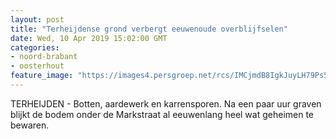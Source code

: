 ```yaml
---
layout: post
title: "Terheijdense grond verbergt eeuwenoude overblijfselen"
date: Wed, 10 Apr 2019 15:02:00 GMT
categories: 
- noord-brabant 
- oosterhout 
feature_image: "https://images4.persgroep.net/rcs/IMCjmdB8IgkJuyLH79Ps5jgET60/diocontent/145245556/_fitwidth/400/?appId=21791a8992982cd8da851550a453bd7f&quality=0.7"
---
```


TERHEIJDEN - Botten, aardewerk en karrensporen. Na een paar uur graven blijkt de bodem onder de Markstraat al eeuwenlang heel wat geheimen te bewaren.
